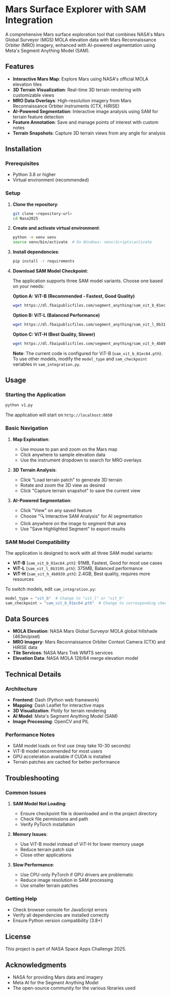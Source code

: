 # Mars Surface Explorer with SAM Integration

A comprehensive Mars surface exploration tool that combines NASA's Mars Global Surveyor (MGS) MOLA elevation data with Mars Reconnaissance Orbiter (MRO) imagery, enhanced with AI-powered segmentation using Meta's Segment Anything Model (SAM).

## Features

- **Interactive Mars Map**: Explore Mars using NASA's official MOLA elevation tiles
- **3D Terrain Visualization**: Real-time 3D terrain rendering with customizable views
- **MRO Data Overlays**: High-resolution imagery from Mars Reconnaissance Orbiter instruments (CTX, HiRISE)
- **AI-Powered Segmentation**: Interactive image analysis using SAM for terrain feature detection
- **Feature Annotation**: Save and manage points of interest with custom notes
- **Terrain Snapshots**: Capture 3D terrain views from any angle for analysis

## Installation

### Prerequisites

- Python 3.8 or higher
- Virtual environment (recommended)

### Setup

1. **Clone the repository**:
   ```bash
   git clone <repository-url>
   cd Nasa2025
   ```

2. **Create and activate virtual environment**:
   ```bash
   python -m venv venv
   source venv/bin/activate  # On Windows: venv\Scripts\activate
   ```

3. **Install dependencies**:
   ```bash
   pip install -r requirements
   ```

4. **Download SAM Model Checkpoint**:
   
   The application supports three SAM model variants. Choose one based on your needs:

   **Option A: ViT-B (Recommended - Fastest, Good Quality)**
   ```bash
   wget https://dl.fbaipublicfiles.com/segment_anything/sam_vit_b_01ec64.pth
   ```

   **Option B: ViT-L (Balanced Performance)**
   ```bash
   wget https://dl.fbaipublicfiles.com/segment_anything/sam_vit_l_0b3195.pth
   ```

   **Option C: ViT-H (Best Quality, Slower)**
   ```bash
   wget https://dl.fbaipublicfiles.com/segment_anything/sam_vit_h_4b8939.pth
   ```

   **Note**: The current code is configured for ViT-B (`sam_vit_b_01ec64.pth`). To use other models, modify the `model_type` and `sam_checkpoint` variables in `sam_integration.py`.

## Usage

### Starting the Application

```bash
python v1.py
```

The application will start on `http://localhost:8050`

### Basic Navigation

1. **Map Exploration**: 
   - Use mouse to pan and zoom on the Mars map
   - Click anywhere to sample elevation data
   - Use the instrument dropdown to search for MRO overlays

2. **3D Terrain Analysis**:
   - Click "Load terrain patch" to generate 3D terrain
   - Rotate and zoom the 3D view as desired
   - Click "Capture terrain snapshot" to save the current view

3. **AI-Powered Segmentation**:
   - Click "View" on any saved feature
   - Choose "🔍 Interactive SAM Analysis" for AI segmentation
   - Click anywhere on the image to segment that area
   - Use "Save Highlighted Segment" to export results

### SAM Model Compatibility

The application is designed to work with all three SAM model variants:

- **ViT-B** (`sam_vit_b_01ec64.pth`): 91MB, Fastest, Good for most use cases
- **ViT-L** (`sam_vit_l_0b3195.pth`): 375MB, Balanced performance
- **ViT-H** (`sam_vit_h_4b8939.pth`): 2.4GB, Best quality, requires more resources

To switch models, edit `sam_integration.py`:
```python
model_type = "vit_b"  # Change to "vit_l" or "vit_h"
sam_checkpoint = "sam_vit_b_01ec64.pth"  # Change to corresponding checkpoint
```

## Data Sources

- **MOLA Elevation**: NASA Mars Global Surveyor MOLA global hillshade (463m/pixel)
- **MRO Imagery**: Mars Reconnaissance Orbiter Context Camera (CTX) and HiRISE data
- **Tile Services**: NASA Mars Trek WMTS services
- **Elevation Data**: NASA MOLA 128/64 merge elevation model

## Technical Details

### Architecture
- **Frontend**: Dash (Python web framework)
- **Mapping**: Dash Leaflet for interactive maps
- **3D Visualization**: Plotly for terrain rendering
- **AI Model**: Meta's Segment Anything Model (SAM)
- **Image Processing**: OpenCV and PIL

### Performance Notes
- SAM model loads on first use (may take 10-30 seconds)
- ViT-B model recommended for most users
- GPU acceleration available if CUDA is installed
- Terrain patches are cached for better performance

## Troubleshooting

### Common Issues

1. **SAM Model Not Loading**:
   - Ensure checkpoint file is downloaded and in the project directory
   - Check file permissions and path
   - Verify PyTorch installation

2. **Memory Issues**:
   - Use ViT-B model instead of ViT-H for lower memory usage
   - Reduce terrain patch size
   - Close other applications

3. **Slow Performance**:
   - Use CPU-only PyTorch if GPU drivers are problematic
   - Reduce image resolution in SAM processing
   - Use smaller terrain patches

### Getting Help

- Check browser console for JavaScript errors
- Verify all dependencies are installed correctly
- Ensure Python version compatibility (3.8+)

## License

This project is part of NASA Space Apps Challenge 2025.

## Acknowledgments

- NASA for providing Mars data and imagery
- Meta AI for the Segment Anything Model
- The open-source community for the various libraries used